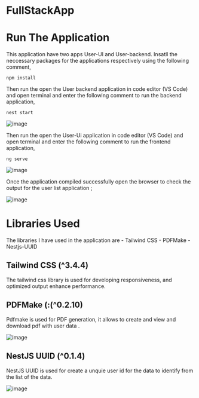 # FullStackApp

# Run The Application

   This application have two apps User-UI and User-backend.
   Insatll the neccessary packages for the applications respectively using the following comment,

   `npm install`

   Then run the open the User backend application in code editor (VS Code) and open terminal and enter the following comment to run the backend application,

   `nest start`
   
   ![image](https://github.com/GokuVegeta27/FullStackApp/assets/110830973/a99cb572-c74a-4639-98a1-d044aabadc26)

   
   Then run the open the User-Ui application in code editor (VS Code) and open terminal and enter the following comment to run the frontend application,

   `ng serve`

   ![image](https://github.com/GokuVegeta27/FullStackApp/assets/110830973/f891b436-2f30-477b-bd0e-0d1585e031ce)

   Once the application compiled successfully open the browser to check the output for the user list application ;

   ![image](https://github.com/GokuVegeta27/FullStackApp/assets/110830973/36a741f9-7fe7-4596-8bfe-54c755d7dfef)


# Libraries Used

  The libraries I have used in the application are 
        - Tailwind CSS
        - PDFMake
        - Nestjs-UUID
        
 ## Tailwind CSS (^3.4.4)
  
  The tailwind css library is used for developing responsiveness, and optimized output enhance performance.

## PDFMake (:(^0.2.10)
  Pdfmake is used for PDF generation, it allows to create and view and download pdf with user data .
  

  ![image](https://github.com/GokuVegeta27/FullStackApp/assets/110830973/33e00128-8ca3-473b-8b07-f7081ffa2636)

  

## NestJS UUID (^0.1.4)

 NestJS UUID is used for create a unquie user id for the data to identify from the list of the data.

 ![image](https://github.com/GokuVegeta27/FullStackApp/assets/110830973/ccdd57a6-2403-4cf0-b769-25b46af41815)
